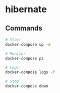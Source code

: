 # hibernate

## Commands

```bash
# Start
docker-compose up -d

# Monitor
docker-compose ps

# Logs
docker-compose logs -f

# Stop
docker-compose down
```
